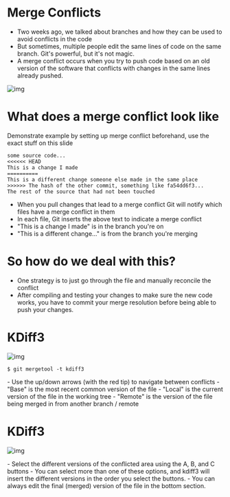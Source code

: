 # Merge Conflicts

-   Two weeks ago, we talked about branches and how they can be used to avoid conflicts in the code
-   But sometimes, multiple people edit the same lines of code on the same branch. Git's powerful, but it's not magic.
-   A merge conflict occurs when you try to push code based on an old version of the software that conflicts with changes in the same lines already pushed.

![img](https://developer.atlassian.com/blog/2015/01/a-better-pull-request/merge-conflict.png)


# What does a merge conflict look like

<div class="NOTES">
Demonstrate example by setting up merge conflict beforehand, use the exact stuff on this slide

</div>

```
some source code...
<<<<<< HEAD
This is a change I made
==========
This is a different change someone else made in the same place
>>>>>> The hash of the other commit, something like fa54dd6f3...
The rest of the source that had not been touched
```

-   When you pull changes that lead to a merge conflict Git will notify which files have a merge conflict in them
-   In each file, Git inserts the above text to indicate a merge conflict
-   "This is a change I made" is in the branch you're on
-   "This is a different change&#x2026;" is from the branch you're merging


# So how do we deal with this?

-   One strategy is to just go through the file and manually reconcile the conflict
-   After compiling and testing your changes to make sure the new code works, you have to commit your merge resolution before being able to push your changes.


# KDiff3

![img](https://i.imgur.com/undWZmR.png)

```
$ git mergetool -t kdiff3
```

<div class="NOTES">
-   Use the up/down arrows (with the red tip) to navigate between conflicts
-   "Base" is the most recent common version of the file
-   "Local" is the current version of the file in the working tree
-   "Remote" is the version of the file being merged in from another branch / remote

</div>


# KDiff3

![img](https://i.imgur.com/6MTZ6eE.png)

<div class="NOTES">
-   Select the different versions of the conflicted area using the A, B, and C buttons
-   You can select more than one of these options, and kdiff3 will insert the different versions in the order you select the buttons.
-   You can always edit the final (merged) version of the file in the bottom section.

</div>